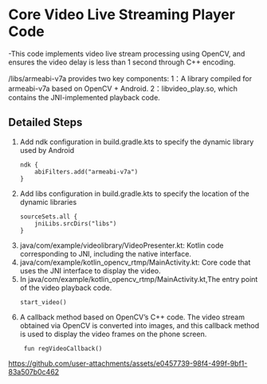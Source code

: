 # Core Video Live Streaming Player Code
 -This code implements video live stream processing using OpenCV, and ensures the video delay is less than 1 second through C++ encoding.

/libs/armeabi-v7a provides two key components:
  1：A library compiled for armeabi-v7a based on OpenCV + Android.
  2：libvideo_play.so, which contains the JNI-implemented playback code.
  
## Detailed Steps
1. Add ndk configuration in build.gradle.kts to specify the dynamic library used by Android
	```
	ndk {
	    abiFilters.add("armeabi-v7a")
	}
2. Add libs configuration in build.gradle.kts to specify the location of the dynamic libraries
	```
 	sourceSets.all {
	    jniLibs.srcDirs("libs")
	}
3. java/com/example/videolibrary/VideoPresenter.kt: Kotlin code corresponding to JNI, including the native interface.
4. java/com/example/kotlin_opencv_rtmp/MainActivity.kt: Core code that uses the JNI interface to display the video.
5. In java/com/example/kotlin_opencv_rtmp/MainActivity.kt,The entry point of the video playback code.
   ```
   start_video()
      ```
6. A callback method based on OpenCV’s C++ code. The video stream obtained via OpenCV is converted into images, and this callback method is used to display the video frames on the phone screen. 
   ```
	fun regVideoCallback()
   ```



https://github.com/user-attachments/assets/e0457739-98f4-499f-9bf1-83a507b0c462



